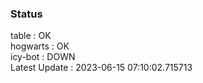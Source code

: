 ### Status


table : OK  
hogwarts : OK  
icy-bot : DOWN  
Latest Update : 2023-06-15 07:10:02.715713
